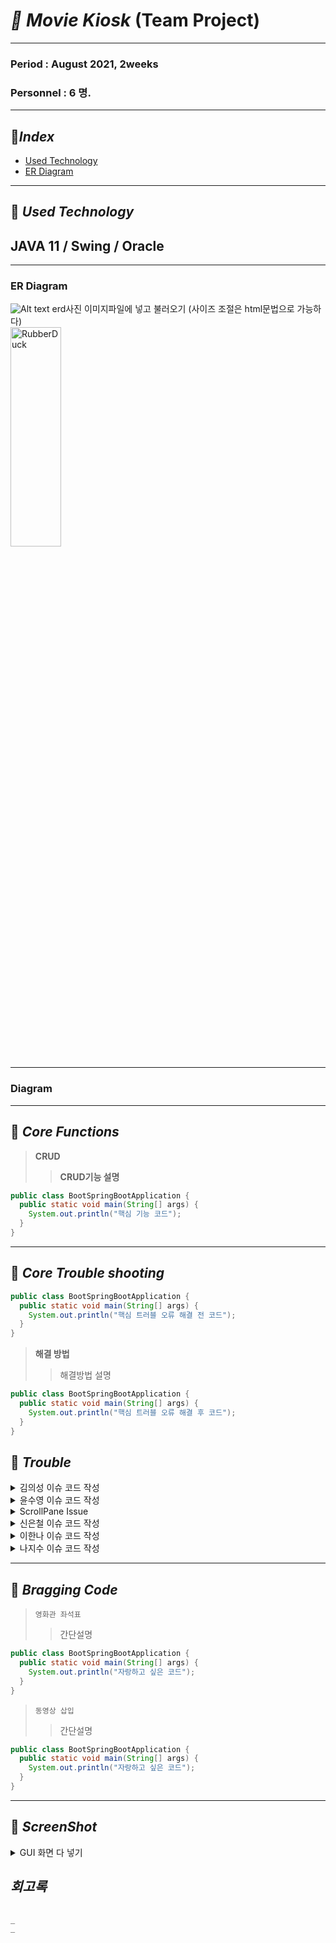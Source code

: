 # _🎥 Movie Kiosk_ (Team Project)    
***
### Period : August 2021,  2weeks
### Personnel : 6 명.  
***
## 📌_Index_
* [Used Technology](#usedtechnology)
* [ER Diagram](#ER-Diagram)
***
## 📌 _Used Technology_       
## **JAVA 11 / Swing / Oracle**
***
### ER Diagram
![Alt text](/path/to/img.jpg) erd사진 이미지파일에 넣고 불러오기 (사이즈 조절은 html문법으로 가능하다)   
<img src="/path/to/img.jpg" width="40%" height="30%" title="px(픽셀) 크기 설정" alt="RubberDuck"></img>
***   
### Diagram  
   
   

   
*** 
## 📌 _Core Functions_
> __CRUD__
> > **CRUD기능 설명**
 
```java
public class BootSpringBootApplication {
  public static void main(String[] args) {
    System.out.println("핵심 기능 코드");
  }
}
```
***
## 📌 _Core Trouble shooting_   
```java
public class BootSpringBootApplication {
  public static void main(String[] args) {
    System.out.println("핵심 트러블 오류 해결 전 코드");
  }
}
```
> __해결 방법__
> > 해결방법 설명

```java
public class BootSpringBootApplication {
  public static void main(String[] args) {
    System.out.println("핵심 트러블 오류 해결 후 코드");
  }
}
```
## 📝  _Trouble_   
<details>
<summary>김의성 이슈 코드 작성</summary>
<div markdown="1">

이슈 해결과정 작성 


</div>
</details> 

<details>
<summary>윤수영 이슈 코드 작성</summary>
<div markdown="1">

</div>
</details>    
  

<details>
	<summary>ScrollPane Issue</summary>
	<div markdown="1"> 
	 <div> 장바구니 품목들은 각각 JPanel로 이루어져 있다.<br>   
그 패널 안에는 해당 품목의 이미지/이름/가격/수량이 들어가는데,<br>    
이 때 Panel의 Layout을 null로 지정해주어야 setBounds 함수로 원하는 위치에 삽입할 수 있다.<br>      
하지만 JScrollPane Component의 Layout을 Null로 지정하면 전체 장바구니의 스크롤기능이 들어가지를 않는다.<br>      
이 부분을 해결하기 위해서는, 각각의 품목 Panel의 요소들을 setBounds로 원하는 위치에 넣은 후에<br>      
그 JPanel을 다시 JPanel2에 넣어주고,JPanel2의 Layout을 Default값 BorderLayout으로 지정한다.<br>      
여기서 주위할점은 Scroll 기능은 양 사이드의 끝을 컴퓨터가 인지해야 들어가기 때문에<br>      
JScrollPane의 Component로 들어가는 JPanel안에 요소(JButton,JLabel)중 하나라도 "East","West"에 지정이 되있어야 한다<br>    </div>
	
	public Detail_P2_C(String img_path, String name, String price, String quantity, JFrame frame) {
	      LineBorder lineColor = new LineBorder(new Color(87,149,255));

	      setBackground(new Color(255, 255, 255));
	      setLayout(new BorderLayout());
	      setBorder(lineColor);
	      
	      ChkImg img = new ChkImg(img_path,94,87);
	      
	      add(img,"West");
	      
	      JPanel centerPanel = new JPanel();
	      centerPanel.setBackground(Color.white);
	      centerPanel.setLayout(null);
	      
	      JLabel proName = new JLabel(name);
	      proName.setFont(new Font("Lao MN", Font.BOLD | Font.ITALIC, 15));
	      proName.setForeground(Color.black);
	      proName.setBounds(20, 30, 200, 30);

	      JLabel proPrice = new JLabel(price + "원");
	      proPrice.setBounds(220, 30, 78, 31);
	      
	      JLabel proQuan = new JLabel(quantity + "개");
	      proQuan.setBounds(342, 35, 32, 16);
	      
	      JButton deleteBtn = new RoundedButton("Delete");
	      deleteBtn.setBounds(410, 30, 50, 50);
	      deleteBtn.setForeground(new Color(255, 0, 0));
	      deleteBtn.setBackground(new Color(255, 30, 255));
	      
	      centerPanel.add(proName);
	      centerPanel.add(proPrice);
	      centerPanel.add(proQuan);
	      centerPanel.add(deleteBtn);
	     
	      add(centerPanel,"Center");
	      
	      deleteBtn.addActionListener(new ActionListener() {
			
			@Override
			public void actionPerformed(ActionEvent e) {
				new ProductsBasketsDAO().basketDelete(new ProductsBasket(proName.getText()));
				frame.setVisible(false);
				new DetailFrame();
			}
		});
	   }
----------------------------------------------------------------------------------------------------------------		
		
		if(pbDAO.basketList().size() == 0) {
			JPanel noData = new JPanel();
			noData.setBackground(new Color(255,254,230));
			JLabel msg = new JLabel("장바구니에 상품이 없습니다");
			msg.setFont(new Font("Lucida Grande", Font.BOLD, 20));
			noData.add(msg);
			scroll = new JScrollPane(noData);
			add(scroll);
			scroll.setBounds(0, 67, 600, 383);
			scroll.setVisible(true);
		} else {
			
			for(int i = 0; i < pbDAO.basketList().size(); ++i) {
				
				panel2_1.add(new Detail_P2_C(
						pbDAO.basketList().get(i).getImgPath(),
						pbDAO.basketList().get(i).getName(),
						pbDAO.basketList().get(i).getPrice(),
						pbDAO.basketList().get(i).getQuantity(),
						this));
				
				panel2.add(panel2_1.get(i));
				
				prices.add(Integer.parseInt(pbDAO.basketList().get(i).getPrice()));
			}
			scroll = new JScrollPane(panel2);
			add(scroll);
			
			scroll.setBounds(0, 67, 600, 383);
			scroll.setVisible(true);
		}
								     
</div>			
</details>
    
	
<details>
<summary>신은철 이슈 코드 작성</summary>
<div markdown="1">

이슈 해결과정 작성 


</div>
</details>    
<details>
<summary>이한나 이슈 코드 작성</summary>
<div markdown="1">

이슈 해결과정 작성 


</div>
</details>   
<details>
<summary>나지수 이슈 코드 작성</summary>
<div markdown="1">

이슈 해결과정 작성 


</div>
</details>  

***  

## 🔆 _Bragging Code_    

> `영화관 좌석표`
> > 간단설명   
```java
public class BootSpringBootApplication {
  public static void main(String[] args) {
    System.out.println("자랑하고 싶은 코드");
  }
}
```   
> `동영상 삽입`
> > 간단설명   
```java
public class BootSpringBootApplication {
  public static void main(String[] args) {
    System.out.println("자랑하고 싶은 코드");
  }
}
```   
***   

## 📸 _ScreenShot_   
<details>
<summary>GUI 화면 다 넣기</summary>
<div markdown="1">

핵심 이미지 불러오기  


</div>
</details>   


## _회고록_
~~~~~~~~~~작성~~~~~~~~~~~

_
_
